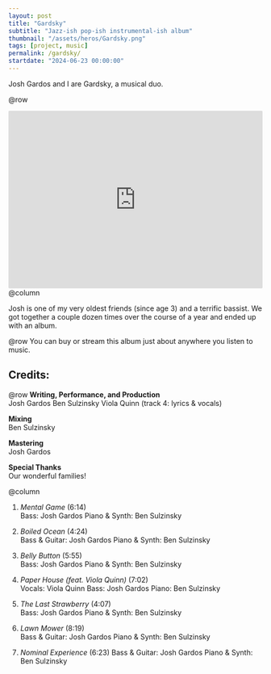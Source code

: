 ```yaml
---
layout: post
title: "Gardsky"
subtitle: "Jazz-ish pop-ish instrumental-ish album"
thumbnail: "/assets/heros/Gardsky.png"
tags: [project, music]
permalink: /gardsky/
startdate: "2024-06-23 00:00:00"
---
```

Josh Gardos and I are Gardsky, a musical duo.

@row
<iframe style="border-radius:2px" src="https://open.spotify.com/embed/album/4XowR3euUxZEbYCtFH81lw?utm_source=generator" width="100%" height="352" frameBorder="0" allowfullscreen="" allow="autoplay; clipboard-write; encrypted-media; fullscreen; picture-in-picture" loading="lazy"></iframe>
@column
<p class="pbox">Josh is one of my very oldest friends (since age 3) and a terrific bassist. We got together a couple dozen times over the course of a year and ended up with an album.</p>

@row
You can buy or stream this album just about anywhere you listen to music.

## Credits:

@row
**Writing, Performance, and Production**  
Josh Gardos
Ben Sulzinsky
Viola Quinn (track 4: lyrics & vocals)

**Mixing**  
Ben Sulzinsky

**Mastering**  
Josh Gardos  

**Special Thanks**  
Our wonderful families!

@column
1. _Mental Game_ (6:14)  
Bass: Josh Gardos
Piano & Synth: Ben Sulzinsky

2. _Boiled Ocean_ (4:24)  
Bass & Guitar: Josh Gardos
Piano & Synth: Ben Sulzinsky

3. _Belly Button_ (5:55)  
Bass: Josh Gardos
Piano & Synth: Ben Sulzinsky

4. _Paper House (feat. Viola Quinn)_ (7:02)  
Vocals: Viola Quinn
Bass: Josh Gardos
Piano: Ben Sulzinsky

5. _The Last Strawberry_ (4:07)  
Bass: Josh Gardos
Piano & Synth: Ben Sulzinsky

6. _Lawn Mower_ (8:19)  
Bass & Guitar: Josh Gardos
Piano & Synth: Ben Sulzinsky

7. _Nominal Experience_ (6:23)
Bass & Guitar: Josh Gardos
Piano & Synth: Ben Sulzinsky